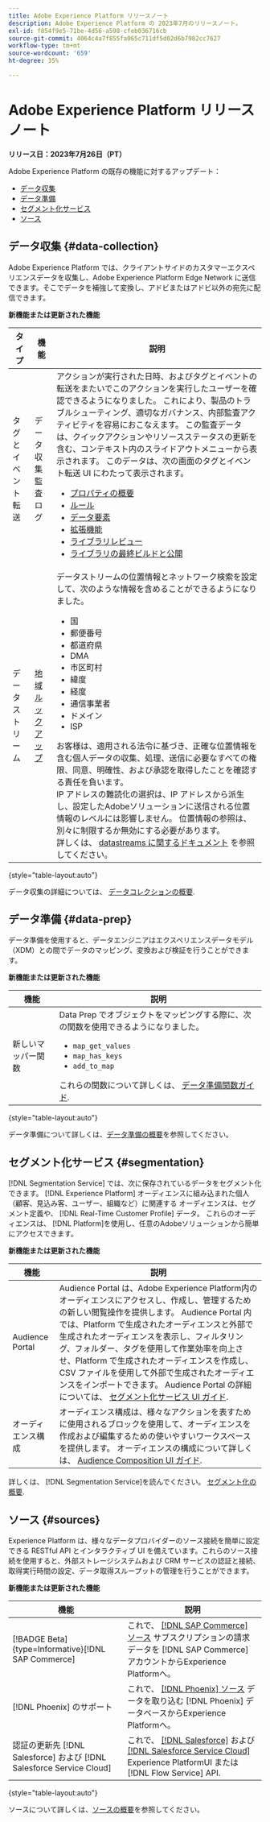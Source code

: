 ```yaml
---
title: Adobe Experience Platform リリースノート
description: Adobe Experience Platform の 2023年7月のリリースノート。
exl-id: f854f9e5-71be-4d56-a598-cfeb036716cb
source-git-commit: 4064c4a7f855fa065c711df5d02d6b7982cc7627
workflow-type: tm+mt
source-wordcount: '659'
ht-degree: 35%

---
```


# Adobe Experience Platform リリースノート

**リリース日：2023年7月26日（PT）**

Adobe Experience Platform の既存の機能に対するアップデート：

- [データ収集](#data-collection)
- [データ準備](#data-prep)
- [セグメント化サービス](#segmentation)
- [ソース](#sources)

## データ収集 {#data-collection}

Adobe Experience Platform では、クライアントサイドのカスタマーエクスペリエンスデータを収集し、Adobe Experience Platform Edge Network に送信できます。そこでデータを補強して変換し、アドビまたはアドビ以外の宛先に配信できます。

**新機能または更新された機能**

| タイプ | 機能 | 説明 |
| --- | --- | --- |
| タグとイベント転送 | データ収集監査ログ | アクションが実行された日時、およびタグとイベントの転送をまたいでこのアクションを実行したユーザーを確認できるようになりました。 これにより、製品のトラブルシューティング、適切なガバナンス、内部監査アクティビティを容易におこなえます。 この監査データは、クイックアクションやリソースステータスの更新を含む、コンテキスト内のスライドアウトメニューから表示されます。 このデータは、次の画面のタグとイベント転送 UI にわたって表示されます。<br><ul><li>[プロパティの概要](../../tags/ui/event-forwarding/overview.md#properties)</li><li>[ルール](../../tags/ui/event-forwarding/overview.md#rules)</li><li>[データ要素](../../tags/ui/event-forwarding/overview.md#data-elements)</li><li>[拡張機能](../../tags/ui/event-forwarding/overview.md#extensions)</li><li>[ライブラリレビュー](https://experienceleague.adobe.com/docs/platform-learn/data-collection/tags/build-and-publish-a-library.html)</li><li>[ライブラリの最終ビルドと公開](https://experienceleague.adobe.com/docs/platform-learn/data-collection/tags/build-and-publish-a-library.html)</li></ul> |
| データストリーム | [地域ルックアップ](../../datastreams/configure.md#advanced-options) | データストリームの位置情報とネットワーク検索を設定して、次のような情報を含めることができるようになりました。 <ul><li>国</li><li>郵便番号</li><li>都道府県</li><li>DMA</li><li>市区町村</li><li>緯度 </li><li>経度</li><li>通信事業者</li><li>ドメイン</li><li>ISP</li></ul> お客様は、適用される法令に基づき、正確な位置情報を含む個人データの収集、処理、送信に必要なすべての権限、同意、明確性、および承認を取得したことを確認する責任を負います。 <br> IP アドレスの難読化の選択は、IP アドレスから派生し、設定したAdobeソリューションに送信される位置情報のレベルには影響しません。 位置情報の参照は、別々に制限するか無効にする必要があります。 <br> 詳しくは、 [datastreams に関するドキュメント](../../datastreams/configure.md#advanced-options) を参照してください。 |

{style="table-layout:auto"}

データ収集の詳細については、 [データコレクションの概要](../../tags/home.md).

## データ準備 {#data-prep}

データ準備を使用すると、データエンジニアはエクスペリエンスデータモデル（XDM）との間でデータのマッピング、変換および検証を行うことができます。

**新機能または更新された機能**

| 機能 | 説明 |
| --- | --- |
| 新しいマッパー関数 | Data Prep でオブジェクトをマッピングする際に、次の関数を使用できるようになりました。 <ul><li>`map_get_values`</li><li>`map_has_keys`</li><li>`add_to_map`</li></ul> これらの関数について詳しくは、 [データ準備関数ガイド](../../data-prep/functions.md#hierarchies---objects). |

{style="table-layout:auto"}

データ準備について詳しくは、[データ準備の概要](../../data-prep/home.md)を参照してください。

## セグメント化サービス {#segmentation}

[!DNL Segmentation Service] では、次に保存されているデータをセグメント化できます。 [!DNL Experience Platform] オーディエンスに組み込まれた個人（顧客、見込み客、ユーザー、組織など）に関連する オーディエンスは、セグメント定義や、 [!DNL Real-Time Customer Profile] データ。 これらのオーディエンスは、 [!DNL Platform]を使用し、任意のAdobeソリューションから簡単にアクセスできます。

**新機能または更新された機能**

| 機能 | 説明 |
| ------- | ----------- |
| Audience Portal | Audience Portal は、Adobe Experience Platform内のオーディエンスにアクセスし、作成し、管理するための新しい閲覧操作を提供します。 Audience Portal 内では、Platform で生成されたオーディエンスと外部で生成されたオーディエンスを表示し、フィルタリング、フォルダー、タグを使用して作業効率を向上させ、Platform で生成されたオーディエンスを作成し、CSV ファイルを使用して外部で生成されたオーディエンスをインポートできます。 Audience Portal の詳細については、 [セグメント化サービス UI ガイド](../../segmentation/ui/overview.md). |
| オーディエンス構成 | オーディエンス構成は、様々なアクションを表すために使用されるブロックを使用して、オーディエンスを作成および編集するための使いやすいワークスペースを提供します。 オーディエンスの構成について詳しくは、 [Audience Composition UI ガイド](../../segmentation/ui/audience-composition.md). |

詳しくは、 [!DNL Segmentation Service]を読んでください。 [セグメント化の概要](../../segmentation/home.md).

## ソース {#sources}

Experience Platform は、様々なデータプロバイダーのソース接続を簡単に設定できる RESTful API とインタラクティブ UI を備えています。これらのソース接続を使用すると、外部ストレージシステムおよび CRM サービスの認証と接続、取得実行時間の設定、データ取得スループットの管理を行うことができます。

**新機能または更新された機能**

| 機能 | 説明 |
| --- | --- |
| [!BADGE Beta]{type=Informative}[!DNL SAP Commerce] | これで、 [[!DNL SAP Commerce] ソース](../../sources/connectors/ecommerce/sap-commerce.md) サブスクリプションの請求データを [!DNL SAP Commerce] アカウントからExperience Platformへ。 |
| [!DNL Phoenix] のサポート | これで、 [[!DNL Phoenix] ソース](../../sources/connectors/databases/phoenix.md) データを取り込む [!DNL Phoenix] データベースからExperience Platformへ。 |
| 認証の更新先 [!DNL Salesforce] および [!DNL Salesforce Service Cloud] | これで、 [[!DNL Salesforce]](../../sources/connectors/crm/salesforce.md) および [[!DNL Salesforce Service Cloud]](../../sources/connectors/customer-success/salesforce-service-cloud.md) Experience PlatformUI または [!DNL Flow Service] API. |

{style="table-layout:auto"}

ソースについて詳しくは、[ソースの概要](../../sources/home.md)を参照してください。
